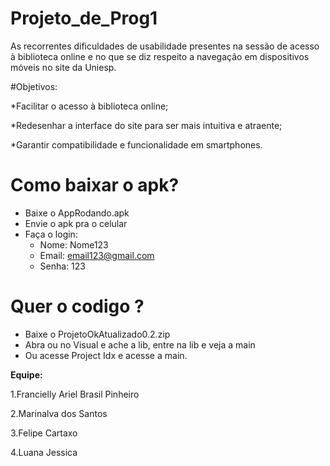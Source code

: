 # Projeto_de_Prog1
As recorrentes dificuldades de usabilidade presentes na sessão de acesso à biblioteca online e no que se diz respeito a navegação em dispositivos móveis no site da Uniesp. 

#Objetivos: 

*Facilitar o acesso à biblioteca online; 

*Redesenhar a interface do site para ser mais intuitiva e atraente; 

*Garantir compatibilidade e funcionalidade em smartphones. 

# Como baixar o apk?
  * Baixe o AppRodando.apk
  * Envie o apk pra o celular
  * Faça o login:
    * Nome: Nome123
    * Email: email123@gmail.com
    * Senha: 123
# Quer o codigo ? 
 * Baixe o ProjetoOkAtualizado0.2.zip
 * Abra ou no Visual e ache a lib, entre na lib e veja a main
 * Ou acesse Project Idx e acesse a main.

   
**Equipe:**


   1.Francielly Ariel Brasil Pinheiro

   2.Marinalva dos Santos

   3.Felipe Cartaxo

   4.Luana Jessica



